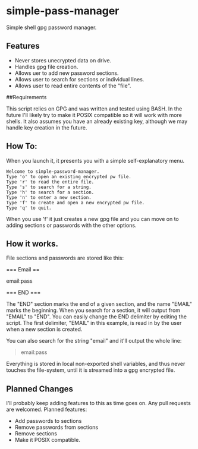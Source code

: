 # simple-pass-manager
Simple shell gpg password manager. 

## Features

* Never stores unecrypted data on drive.
* Handles gpg file creation. 
* Allows uer to add new password sections. 
* Allows user to search for sections or individual lines. 
* Allows user to read entire contents of the "file". 

##Requirements

This script relies on GPG and was written and tested using BASH.
In the future I'll likely try to make it POSIX compatible so it
will work with more shells. It also assumes you have an already
existing key, although we may handle key creation in the future. 


## How To:

When you launch it, it presents you with a simple self-explanatory menu.

```
Welcome to simple-password-manager.
Type 'o' to open an existing encrypted pw file.
Type 'r' to read the entire file.
Type 's' to search for a string.
Type 'h' to search for a section.
Type 'n' to enter a new section.
Type 'f' to create and open a new encrypted pw file.
Type 'q' to quit.
```
When you use 'f' it just creates a new gpg file and you can move on to 
adding sections or passwords with the other options. 
 

## How it works.

File sections and passwords are stored like this: 

=== Email ==

email:pass

=== END ===

The "END" section marks the end of a given section, and the name "EMAIL" marks
the beginning. When you search for a section, it will output from "EMAIL" to 
"END". You can easily change the END delimiter by editing the script. The first
delimiter, "EMAIL" in this example, is read in by the user when a new section is
created. 

You can also search for the string "email" and it'll output the whole line: 
>email:pass

Everything is stored in local non-exported shell variables, and thus never touches
the file-system, until it is streamed into a gpg encrypted file. 


## Planned Changes

I'll probably keep adding features to this as time goes on. Any pull requests
are welcomed. Planned features: 

* Add passwords to sections
* Remove passwords from sections
* Remove sections
* Make it POSIX compatible. 
